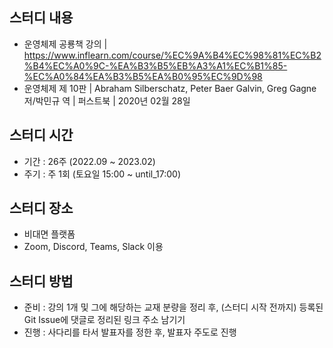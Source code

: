 ## 스터디 내용
  - 운영체제 공룡책 강의 | https://www.inflearn.com/course/%EC%9A%B4%EC%98%81%EC%B2%B4%EC%A0%9C-%EA%B3%B5%EB%A3%A1%EC%B1%85-%EC%A0%84%EA%B3%B5%EA%B0%95%EC%9D%98
  - 운영체제 제 10판 | Abraham Silberschatz, Peter Baer Galvin, Greg Gagne 저/박민규 역 | 퍼스트북 | 2020년 02월 28일
  
## 스터디 시간
  - 기간 : 26주 (2022.09 ~ 2023.02)
  - 주기 : 주 1회 (토요일 15:00 ~ until_17:00)

## 스터디 장소
  - 비대면 플랫폼
  - Zoom, Discord, Teams, Slack 이용

## 스터디 방법
  - 준비 : 강의 1개 및 그에 해당하는 교재 분량을 정리 후, (스터디 시작 전까지) 등록된 Git Issue에 댓글로 정리된 링크 주소 남기기
  - 진행 : 사다리를 타서 발표자를 정한 후, 발표자 주도로 진행

